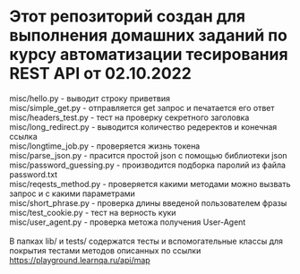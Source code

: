 # Этот репозиторий создан для выполнения домашних заданий по курсу автоматизации тесирования REST API от 02.10.2022
misc/hello.py - выводит строку приветвия  
misc/simple_get.py - отправляется get запрос и печатается его ответ  
misc/headers_test.py - тест на проверку секретного заголовка  
misc/long_redirect.py - выводится количество редеректов и конечная ссылка  
misc/longtime_job.py - проверяется жизнь токена  
misc/parse_json.py - прасится простой json с помощью библиотеки json  
misc/password_guessing.py - производится подборка паролий из файла password.txt  
misc/reqests_method.py - проверяется какими методами можно вызвать запрос и с какими параметрами  
misc/short_phrase.py - проверка длины введеной пользователем фразы  
misc/test_cookie.py  - тест на верность куки  
misc/user_agent.py - проверка метожа получения User-Agent  
<br>
В папках lib/ и tests/ содержатся тесты и вспомогательные классы для покрытия тестами методов описанных по ссылки https://playground.learnqa.ru/api/map
